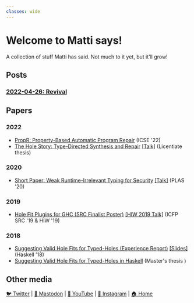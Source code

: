 ```yaml
---
classes: wide
---
```


Welcome to Matti says!
===

A collection of stuff Matti has said. Not much to it yet, but it'll grow!

Posts
---
### [2022-04-26: Revival](/posts/2022/04/26/revival.html)

Papers
---

### 2022
+ [PropR: Property-Based Automatic Program Repair](https://mpg.is/papers/gissurarson2022propr.pdf)
  (ICSE '22)
+ [The Hole Story: Type-Directed Synthesis and Repair](https://mpg.is/papers/gissurarson2022licentiate.pdf) [[Talk]](https://youtu.be/AClturcbDOk)
  (Licentiate thesis)

### 2020
+ [Short Paper: Weak Runtime-Irrelevant Typing for Security](https://mpg.is/papers/gissurarson2020short-paper-weak.pdf) [[Talk]](https://youtu.be/hqrzsj0YcJs)
  (PLAS '20)

### 2019
+ [Hole Fit Plugins for GHC (SRC Finalist Poster)](https://mpg.is/papers/gissurarson2019hole.pdf) [[HIW 2019 Talk]](https://mpg.is/papers/gissurarson2019hiw.pdf)
  (ICFP SRC '19 & HIW '19)

### 2018
+ [Suggesting Valid Hole Fits for Typed-Holes (Experience Report)](https://mpg.is/papers/gissurarson2018suggesting.pdf)
  [[Slides]](https://mpg.is/papers/gissurarson2018suggesting-talk.pdf)
  (Haskell '18)
+ [Suggesting Valid Hole Fits for Typed-Holes in Haskell](https://mpg.is/papers/gissurarson2018suggesting-msc.pdf)
  (Master's thesis )

Other media
----
[🐦 Twitter](https://twitter.com/tritlo)  |  [🐘 Mastodon](https://lodfill.is/web/accounts/107055820573214939)  |  [🎥 YouTube](https://www.youtube.com/c/Matth%C3%ADasP%C3%A1llGissurarson/featured)  | [📸 Instagram](https://www.instagram.com/tritlo/)  |  [🏠 Home](https://mpg.is/)
